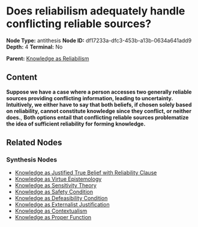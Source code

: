 # Does reliabilism adequately handle conflicting reliable sources?

**Node Type:** antithesis
**Node ID:** df17233a-dfc3-453b-a13b-0634a641add9
**Depth:** 4
**Terminal:** No

**Parent:** [Knowledge as Reliabilism](knowledge-as-reliabilism-synthesis-30dbb405-b8cb-402a-906f-e7cb1114f2bb.md)

## Content

**Suppose we have a case where a person accesses two generally reliable sources providing conflicting information, leading to uncertainty. Intuitively, we either have to say that both beliefs, if chosen solely based on reliability, cannot constitute knowledge since they conflict, or neither does.**, **Both options entail that conflicting reliable sources problematize the idea of sufficient reliability for forming knowledge.**

## Related Nodes

### Synthesis Nodes

- [Knowledge as Justified True Belief with Reliability Clause](knowledge-as-justified-true-belief-with-reliability-clause-synthesis-79995a55-ce2e-4a64-a136-a65a1b38eb46.md)
- [Knowledge as Virtue Epistemology](knowledge-as-virtue-epistemology-synthesis-7ef60402-0d4f-43af-b9ce-2f90d7447869.md)
- [Knowledge as Sensitivity Theory](knowledge-as-sensitivity-theory-synthesis-db07c0c6-d952-4b3c-9501-33aea33a7b52.md)
- [Knowledge as Safety Condition](knowledge-as-safety-condition-synthesis-fe945c2e-5418-4e4c-a0ad-7163374f3bf5.md)
- [Knowledge as Defeasibility Condition](knowledge-as-defeasibility-condition-synthesis-a9d50ae3-ec55-4641-a88b-8a0870f35eb4.md)
- [Knowledge as Externalist Justification](knowledge-as-externalist-justification-synthesis-a515a121-7f93-44c0-81eb-d23b6a2039e6.md)
- [Knowledge as Contextualism](knowledge-as-contextualism-synthesis-472af1e0-6879-4a1c-9191-494646376811.md)
- [Knowledge as Proper Function](knowledge-as-proper-function-synthesis-1c5c92b3-3f88-47f6-8ff5-3a2d7077d190.md)
